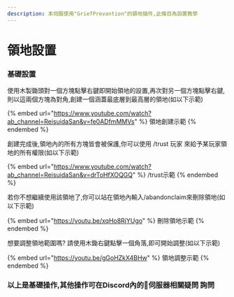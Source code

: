 ```yaml
---
description: 本伺服使用"GriefPrevantion"的領地插件,此條目為設置教學
---
```


# 領地設置

### 基礎設置

使用木製鋤頭對一個方塊點擊右鍵即開始領地的設置,再次對另一個方塊點擊右鍵,則以這兩個方塊為對角,創建一個涵蓋最底層到最高層的領地(如以下示範)

{% embed url="https://www.youtube.com/watch?ab_channel=ReisuidaSan&v=fe0ADfmMMVs" %}
領地創建示範
{% endembed %}

創建完成後,領地內的所有方塊皆會被保護,你可以使用 /trust 玩家 來給予某玩家領地的所有權限(如以下示範)

{% embed url="https://www.youtube.com/watch?ab_channel=ReisuidaSan&v=drToHfXOQGQ" %}
/trust示範
{% endembed %}

若你不想繼續使用該領地了,你可以站在領地內輸入/abandonclaim來刪除領地(如以下示範)

{% embed url="https://youtu.be/xqHo8RjYUgo" %}
刪除領地示範
{% endembed %}

想要調整領地範圍嗎? 請使用木鋤右鍵點擊一個角落,即可開始調整(如以下示範)

{% embed url="https://youtu.be/gGoHZkX4BHw" %}
領地調整示範
{% endembed %}

### 以上是基礎操作,其他操作可在Discord內的🔰伺服器相關疑問 詢問
